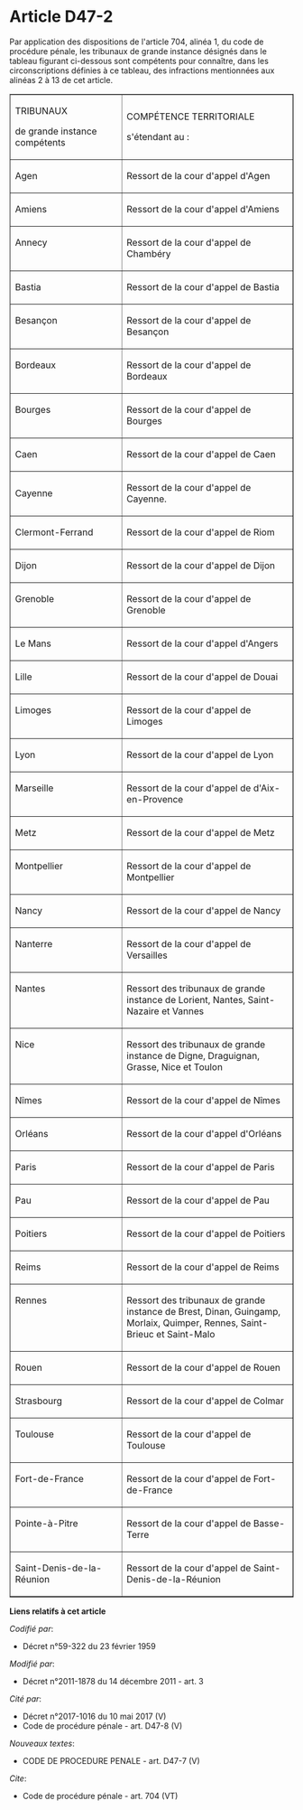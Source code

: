 # Article D47-2

Par application des dispositions de l'article 704, alinéa 1, du code de procédure pénale, les tribunaux de grande instance
désignés dans le tableau figurant ci-dessous sont compétents pour connaître, dans les circonscriptions définies à ce tableau,
des infractions mentionnées aux alinéas 2 à 13 de cet article. 

<table align="center" cellpadding="0" border="1" cellspacing="0" width="605">
  <tbody>
    <tr>
      <td width="227">

TRIBUNAUX 

de grande instance compétents 

</td>
      <td width="378">

COMPÉTENCE TERRITORIALE 

s'étendant au : 

</td>
    </tr>
    <tr>
      <td valign="top" width="227">

Agen 

</td>
      <td valign="top" width="378">

Ressort de la cour d'appel d'Agen 

</td>
    </tr>
    <tr>
      <td width="227" valign="top">

Amiens 

</td>
      <td valign="top" width="378">

Ressort de la cour d'appel d'Amiens 

</td>
    </tr>
    <tr>
      <td width="227" valign="top">

Annecy 

</td>
      <td valign="top" width="378">

Ressort de la cour d'appel de Chambéry 

</td>
    </tr>
    <tr>
      <td width="227" valign="top">

Bastia 

</td>
      <td valign="top" width="378">

Ressort de la cour d'appel de Bastia 

</td>
    </tr>
    <tr>
      <td width="227" valign="top">

Besançon 

</td>
      <td width="378" valign="top">

Ressort de la cour d'appel de Besançon 

</td>
    </tr>
    <tr>
      <td width="227" valign="top">

Bordeaux 

</td>
      <td valign="top" width="378">

Ressort de la cour d'appel de Bordeaux 

</td>
    </tr>
    <tr>
      <td valign="top" width="227">

Bourges 

</td>
      <td valign="top" width="378">

Ressort de la cour d'appel de Bourges 

</td>
    </tr>
    <tr>
      <td valign="top" width="227">

Caen 

</td>
      <td valign="top" width="378">

Ressort de la cour d'appel de Caen 

</td>
    </tr>
    <tr>
      <td>

Cayenne 

</td>
      <td>

Ressort de la cour d'appel de Cayenne. 

</td>
    </tr>
    <tr>
      <td valign="top" width="227">

Clermont-Ferrand 

</td>
      <td width="378" valign="top">

Ressort de la cour d'appel de Riom 

</td>
    </tr>
    <tr>
      <td valign="top" width="227">

Dijon 

</td>
      <td valign="top" width="378">

Ressort de la cour d'appel de Dijon 

</td>
    </tr>
    <tr>
      <td width="227" valign="top">

Grenoble 

</td>
      <td valign="top" width="378">

Ressort de la cour d'appel de Grenoble 

</td>
    </tr>
    <tr>
      <td width="227" valign="top">

Le Mans 

</td>
      <td valign="top" width="378">

Ressort de la cour d'appel d'Angers 

</td>
    </tr>
    <tr>
      <td valign="top" width="227">

Lille 

</td>
      <td width="378" valign="top">

Ressort de la cour d'appel de Douai 

</td>
    </tr>
    <tr>
      <td valign="top" width="227">

Limoges 

</td>
      <td valign="top" width="378">

Ressort de la cour d'appel de Limoges 

</td>
    </tr>
    <tr>
      <td valign="top" width="227">

Lyon 

</td>
      <td valign="top" width="378">

Ressort de la cour d'appel de Lyon 

</td>
    </tr>
    <tr>
      <td valign="top" width="227">

Marseille 

</td>
      <td width="378" valign="top">

Ressort de la cour d'appel de d'Aix-en-Provence 

</td>
    </tr>
    <tr>
      <td valign="top" width="227">

Metz 

</td>
      <td valign="top" width="378">

Ressort de la cour d'appel de Metz 

</td>
    </tr>
    <tr>
      <td width="227" valign="top">

Montpellier 

</td>
      <td valign="top" width="378">

Ressort de la cour d'appel de Montpellier 

</td>
    </tr>
    <tr>
      <td width="227" valign="top">

Nancy 

</td>
      <td width="378" valign="top">

Ressort de la cour d'appel de Nancy 

</td>
    </tr>
    <tr>
      <td width="227" valign="top">

Nanterre 

</td>
      <td width="378" valign="top">

Ressort de la cour d'appel de Versailles 

</td>
    </tr>
    <tr>
      <td width="227" valign="top">

Nantes 

</td>
      <td valign="top" width="378">

Ressort des tribunaux de grande instance de Lorient, Nantes, Saint-Nazaire et Vannes 

</td>
    </tr>
    <tr>
      <td valign="top" width="227">

Nice 

</td>
      <td width="378" valign="top">

Ressort des tribunaux de grande instance de Digne, Draguignan, Grasse, Nice et Toulon 

</td>
    </tr>
    <tr>
      <td width="227" valign="top">

Nîmes 

</td>
      <td width="378" valign="top">

Ressort de la cour d'appel de Nîmes 

</td>
    </tr>
    <tr>
      <td valign="top" width="227">

Orléans 

</td>
      <td width="378" valign="top">

Ressort de la cour d'appel d'Orléans 

</td>
    </tr>
    <tr>
      <td width="227" valign="top">

Paris 

</td>
      <td width="378" valign="top">

Ressort de la cour d'appel de Paris 

</td>
    </tr>
    <tr>
      <td width="227" valign="top">

Pau 

</td>
      <td width="378" valign="top">

Ressort de la cour d'appel de Pau 

</td>
    </tr>
    <tr>
      <td width="227" valign="top">

Poitiers 

</td>
      <td valign="top" width="378">

Ressort de la cour d'appel de Poitiers 

</td>
    </tr>
    <tr>
      <td valign="top" width="227">

Reims 

</td>
      <td width="378" valign="top">

Ressort de la cour d'appel de Reims 

</td>
    </tr>
    <tr>
      <td valign="top" width="227">

Rennes 

</td>
      <td width="378" valign="top">

Ressort des tribunaux de grande instance de Brest, Dinan, Guingamp, Morlaix, Quimper, Rennes, Saint-Brieuc et Saint-Malo 

</td>
    </tr>
    <tr>
      <td valign="top" width="227">

Rouen 

</td>
      <td valign="top" width="378">

Ressort de la cour d'appel de Rouen 

</td>
    </tr>
    <tr>
      <td valign="top" width="227">

Strasbourg 

</td>
      <td width="378" valign="top">

Ressort de la cour d'appel de Colmar 

</td>
    </tr>
    <tr>
      <td width="227" valign="top">

Toulouse 

</td>
      <td width="378" valign="top">

Ressort de la cour d'appel de Toulouse 

</td>
    </tr>
    <tr>
      <td valign="top" width="227">

Fort-de-France 

</td>
      <td width="378" valign="top">

Ressort de la cour d'appel de Fort-de-France 

</td>
    </tr>
    <tr>
      <td width="227" valign="top">

Pointe-à-Pitre 

</td>
      <td valign="top" width="378">

Ressort de la cour d'appel de Basse-Terre 

</td>
    </tr>
    <tr>
      <td width="227" valign="top">

Saint-Denis-de-la-Réunion 

</td>
      <td valign="top" width="378">

Ressort de la cour d'appel de Saint-Denis-de-la-Réunion

</td>
    </tr>
  </tbody>
</table>

**Liens relatifs à cet article**

_Codifié par_:

  - Décret n°59-322 du 23 février 1959

_Modifié par_:

  - Décret n°2011-1878 du 14 décembre 2011 - art. 3

_Cité par_:

  - Décret n°2017-1016 du 10 mai 2017 (V)
  - Code de procédure pénale - art. D47-8 (V)

_Nouveaux textes_:

  - CODE DE PROCEDURE PENALE - art. D47-7 (V)

_Cite_:

  - Code de procédure pénale - art. 704 (VT)
